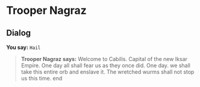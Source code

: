 # Trooper Nagraz


## Dialog

**You say:** `Hail`



>**Trooper Nagraz says:** Welcome to Cabilis.  Capital of the new Iksar Empire.  One day all shall fear us as they once did.  One day. we shall take this entire orb and enslave it.  The wretched wurms shall not stop us this time.
end





